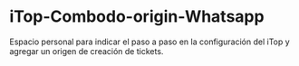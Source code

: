 # iTop-Combodo-origin-Whatsapp
Espacio personal para indicar el paso a paso en la configuración del iTop y agregar un origen de creación de tickets.
